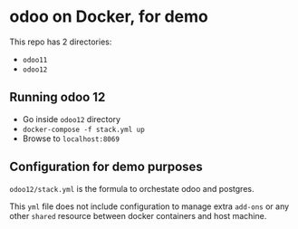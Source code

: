 # odoo on Docker, for demo

This repo has 2 directories:
- `odoo11`
- `odoo12`

## Running odoo 12

- Go inside `odoo12` directory
- `docker-compose -f stack.yml up`
- Browse to `localhost:8069`

## Configuration for demo purposes

`odoo12/stack.yml` is the formula to  orchestate odoo and postgres.

This `yml` file does not include configuration to manage extra `add-ons` or any other `shared` resource between docker containers and host machine.